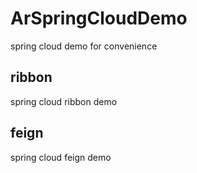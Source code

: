 # ArSpringCloudDemo

spring cloud demo for convenience

## ribbon

spring cloud ribbon demo

## feign

spring cloud feign demo
